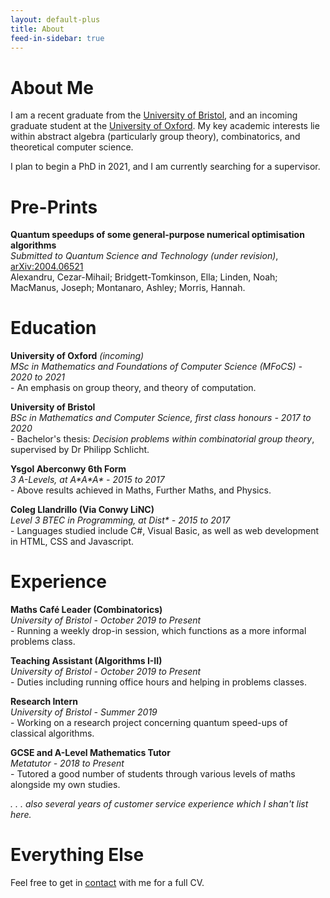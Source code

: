 ```yaml
---
layout: default-plus
title: About
feed-in-sidebar: true
---
```


# About Me

I am a recent graduate from the [University of Bristol](https://www.bristol.ac.uk/), and an incoming graduate student at the [University of Oxford](https://www.ox.ac.uk/). My key academic interests lie within abstract algebra (particularly group theory), combinatorics, and theoretical computer science.

I plan to begin a PhD in 2021, and I am currently searching for a supervisor.  

# Pre-Prints

**Quantum speedups of some general-purpose numerical optimisation algorithms**  
*Submitted to Quantum Science and Technology (under revision)*, [arXiv:2004.06521](https://arxiv.org/abs/2004.06521)   
Alexandru, Cezar-Mihail; Bridgett-Tomkinson, Ella; Linden, Noah; MacManus, Joseph; Montanaro, Ashley; Morris, Hannah.


# Education

**University of Oxford** *(incoming)*  
*MSc in Mathematics and Foundations of Computer Science (MFoCS) - 2020 to 2021*  
\- An emphasis on group theory, and theory of computation.

**University of Bristol**  
*BSc in Mathematics and Computer Science, first class honours - 2017 to 2020*  
\- Bachelor's thesis: *Decision problems within combinatorial group theory*, supervised by Dr Philipp Schlicht.

**Ysgol Aberconwy 6th Form**  
*3 A-Levels, at A\*A\*A\* - 2015 to 2017*  
\- Above results achieved in Maths, Further Maths, and Physics.

**Coleg Llandrillo (Via Conwy LiNC)**  
*Level 3 BTEC in Programming, at Dist\* - 2015 to 2017*  
\- Languages studied include C#, Visual Basic, as well as web development in HTML, CSS and Javascript.

# Experience

**Maths Café Leader (Combinatorics)**  
*University of Bristol - October 2019 to Present*  
\- Running a weekly drop-in session, which functions as a more informal problems class.

**Teaching Assistant (Algorithms I-II)**  
*University of Bristol - October 2019 to Present*  
\- Duties including running office hours and helping in problems classes.

**Research Intern**  
*University of Bristol - Summer 2019*  
\- Working on a research project concerning quantum speed-ups of classical algorithms.

**GCSE and A-Level Mathematics Tutor**  
*Metatutor - 2018 to Present*  
\- Tutored a good number of students through various levels of maths alongside my own studies.

*. . . also several years of customer service experience which I shan't list here.*

# Everything Else

Feel free to get in <a href="/contact.html">contact</a> with me for a full CV.

<!-- # Current Projects

I sometimes do things, like the following:

- **Munny** - A small budgeting program built from the ground up in Java, for my own personal use. View the source code, follow progress and more importantly find a better description [here](https://github.com/jpmacmanus/munny).

- **Smith** - A small Haskell module for calculating the Smith normal-form of an integer matrix.

- **Project Euler** - In my free time I've managed to solve around 30 problems on <a href="https://projecteuler.net/">Project Euler</a>, a collection of problems both mathematical and computational in nature.

- **This website** - This site has been built from the ground up by hand, using <a href="https://jekyllrb.com/">Jekyll</a>, a static site generator, and is constantly evolving as my tastes change.

In the coming Summer (2019), I will be working with a small number of other students on a research project concerning quantum speed-ups of classical algorithms. -->
